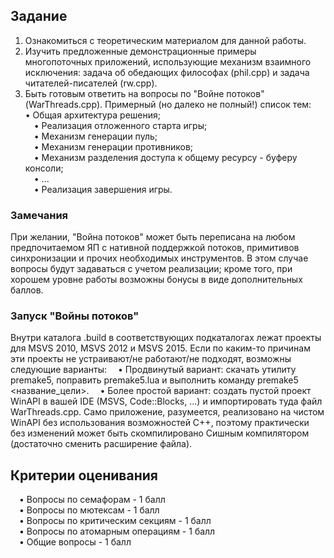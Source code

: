 ## Задание
1. Ознакомиться с теоретическим материалом для данной работы.
2. Изучить предложенные демонстрационные примеры многопоточных приложений, использующие механизм
взаимного исключения: задача об обедающих философах (phil.cpp) и задача читателей-писателей (rw.cpp).
3. Быть готовым ответить на вопросы по "Войне потоков" (WarThreads.cpp). Примерный (но далеко не полный!)
список тем:
&emsp;• Общая архитектура решения;<br>
&emsp;• Реализация отложенного старта игры;<br>
&emsp;• Механизм генерации пуль;<br>
&emsp;• Механизм генерации противников;<br>
&emsp;• Механизм разделения доступа к общему ресурсу - буферу консоли;<br>
&emsp;• ...<br>
&emsp;• Реализация завершения игры.<br>

### Замечания
При желании, "Война потоков" может быть переписана на любом предпочитаемом ЯП с нативной поддержкой потоков,
примитивов синхронизации и прочих необходимых инструментов. В этом случае вопросы будут задаваться с учетом
реализации; кроме того, при хорошем уровне работы возможны бонусы в виде дополнительных баллов.

### Запуск "Войны потоков"
Внутри каталога .build в соответствующих подкаталогах лежат проекты для MSVS 2010, MSVS 2012 и MSVS 2015.
Если по каким-то причинам эти проекты не устраивают/не работают/не подходят, возможны следующие варианты:
&emsp;• Продвинутый вариант: скачать утилиту premake5, поправить premake5.lua и выполнить команду premake5
<название_цели>.
&emsp;• Более простой вариант: создать пустой проект WinAPI в вашей IDE (MSVS, Code::Blocks, ...) и импортировать
туда файл WarThreads.cpp.
Само приложение, разумеется, реализовано на чистом WinAPI без использования возможностей C++, поэтому
практически без изменений может быть скомпилировано Сишным компилятором (достаточно сменить расширение
файла).

## Критерии оценивания
&emsp;• Вопросы по семафорам - 1 балл<br>
&emsp;• Вопросы по мютексам - 1 балл<br>
&emsp;• Вопросы по критическим секциям - 1 балл<br>
&emsp;• Вопросы по атомарным операциям - 1 балл<br>
&emsp;• Общие вопросы - 1 балл<br>


